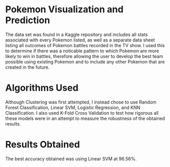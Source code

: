
# Pokemon Visualization and Prediction
The data set was found in a Kaggle repository and includes all stats associated with every Pokemon listed, as well as a separate data sheet listing all outcomes of Pokemon battles recorded in the TV show. I used this to determine if there was a noticable pattern to which Pokemon are more likely to win in battles, therefore allowing the user to develop the best team possible using existing Pokemon and to include any other Pokemon that are created in the future.

# Algorithms Used
Although Clustering was first attempted, I instead chose to use Random Forest Classification, Linear SVM, Logistic Regression, and KNN Classification.  I also used K-Fold Cross Validation to test how rigorous all these models were in an attempt to measure the robustness of the obtained results.

# Results Obtained
The best accuracy obtained was using Linear SVM at 96.56%.
